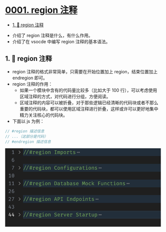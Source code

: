 # [0001. region 注释](https://github.com/Tdahuyou/vscode/tree/main/0001.%20region%20%E6%B3%A8%E9%87%8A)

<!-- region:toc -->
- [1. 📒 region 注释](#1--region-注释)
<!-- endregion:toc -->
- 介绍了 region 注释是什么，有什么作用。
- 介绍了在 vsocde 中编写 region 注释的基本语法。

## 1. 📒 region 注释

- region 注释的格式非常简单，只需要在开始位置加上 region，结束位置加上 endregion 即可。
- region 注释的作用：
  - 如果一个模块中含有的代码量比较多（比如大于 100 行），可以考虑使用区域注释的方式，对代码进行分组，方便阅读。
  - 区域注释的内容可以被折叠，对于那些逻辑已经清晰的代码块或者不那么重要的代码块，都可以使用区域注释进行折叠，这样或许可以更好地集中精力关注核心的代码块。
- 下面以 js 为例：

```js
// #region 描述信息
// ...（这部分是代码）
// #endregion 描述信息
```

![](md-imgs/2024-10-09-22-46-18.png)


